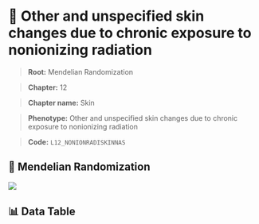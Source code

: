 # 🧪 Other and unspecified skin changes due to chronic exposure to nonionizing radiation

> **Root:** Mendelian Randomization

> **Chapter:** 12  

> **Chapter name:** Skin

> **Phenotype:** Other and unspecified skin changes due to chronic exposure to nonionizing radiation  

> **Code:** `L12_NONIONRADISKINNAS`

## 🧬 Mendelian Randomization  

<img src="/MR/Figures/Forward/L12_NONIONRADISKINNAS.png"/>

## 📊 Data Table

<CsvTableMRF src="/MR/Data/Forward/L12_NONIONRADISKINNAS.csv"/>
